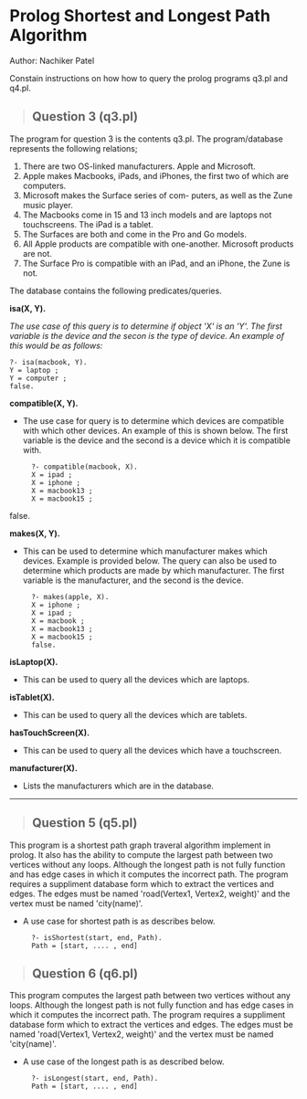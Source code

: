 # Prolog Shortest and Longest Path Algorithm
Author: Nachiker Patel
 
Constain instructions on how how to query the prolog programs q3.pl and q4.pl.

> ## Question 3 (q3.pl)
The program for question 3 is the contents q3.pl. The program/database
represents the following relations;
1. There are two OS-linked manufacturers. Apple and Microsoft.
2. Apple makes Macbooks, iPads, and iPhones, the first two of which are computers.
3. Microsoft makes the Surface series of com-
puters, as well as the Zune music player.
4. The Macbooks come in 15 and 13 inch models and are
laptops not touchscreens. The iPad is a tablet.
5. The Surfaces are both and come in the Pro and
Go models.
6. All Apple products are compatible with one-another. Microsoft products are not.
7. The Surface Pro is compatible with an iPad, and an iPhone, the Zune is not.

The database contains the following predicates/queries.

**isa(X, Y).**

*The use case of this query is to determine if object 'X' is an 'Y'.
The first variable is the device and the secon is the type of device.
An example of this would be as follows:*

    ?- isa(macbook, Y).
    Y = laptop ;
    Y = computer ;
    false.

**compatible(X, Y).**
* The use case for query is to determine which devices are compatible with which
other devices. An example of this is shown below. The first variable is the
device and the second is a device which it is compatible with.

        ?- compatible(macbook, X).
        X = ipad ;
        X = iphone ;
        X = macbook13 ;
        X = macbook15 ;
false.

**makes(X, Y).**
* This can be used to determine which manufacturer makes which devices.
Example is provided below. The query can also be used to determine which
products are made by which manufacturer. The first variable is the manufacturer,
and the second is the device.

        ?- makes(apple, X).
        X = iphone ;
        X = ipad ;
        X = macbook ;
        X = macbook13 ;
        X = macbook15 ;
        false.

**isLaptop(X).**
* This can be used to query all the devices which are laptops.

**isTablet(X).**
* This can be used to query all the devices which are tablets.

**hasTouchScreen(X).**
* This can be used to query all the devices which have a touchscreen.

**manufacturer(X).**
* Lists the manufacturers which are in the database.


----------
> ## Question 5 (q5.pl)
This program is a shortest path graph traveral algorithm implement in prolog.
It also has the ability to compute the largest path between two vertices
without any loops. Although the longest path is not fully function and has edge
cases in which it computes the incorrect path.
The program requires a suppliment database form which to extract the vertices
and edges. The edges must be named 'road(Vertex1, Vertex2, weight)' and the
vertex must be named 'city(name)'.

* A use case for shortest path is as describes below.

        ?- isShortest(start, end, Path).
        Path = [start, .... , end]

> ## Question 6 (q6.pl)
This program computes the largest path between two vertices without any
loops. Although the longest path is not fully function and has edge cases
in which it computes the incorrect path. The program requires a suppliment
database form which to extract the vertices and edges. The edges must be
named 'road(Vertex1, Vertex2, weight)' and the vertex must be
named 'city(name)'.
* A use case of the longest path is as described below.

        ?- isLongest(start, end, Path).
        Path = [start, .... , end]


